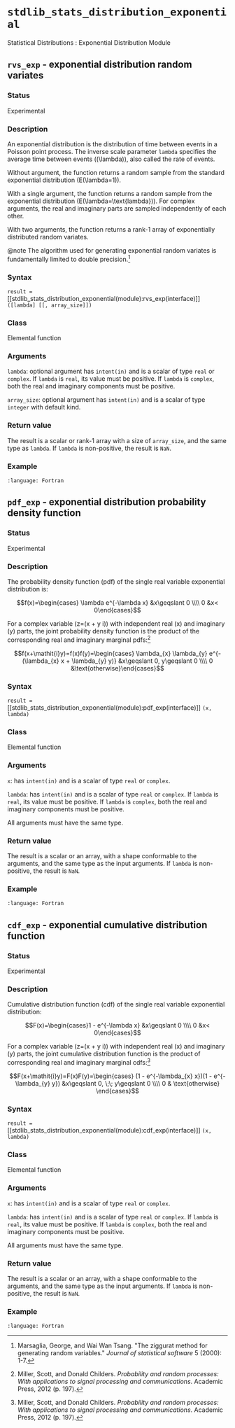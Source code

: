 # `stdlib_stats_distribution_exponential`

Statistical Distributions : Exponential Distribution Module
 
## `rvs_exp` - exponential distribution random variates

### Status

Experimental

### Description

An exponential distribution is the distribution of time between events in a Poisson point process.
The inverse scale parameter `lambda` specifies the average time between events (\(\lambda\)), also called the rate of events.

Without argument, the function returns a random sample from the standard exponential distribution \(E(\lambda=1)\).

With a single argument, the function returns a random sample from the exponential distribution \(E(\lambda=\text{lambda})\).
For complex arguments, the real and imaginary parts are sampled independently of each other.

With two arguments, the function returns a rank-1 array of exponentially distributed random variates.

@note
The algorithm used for generating exponential random variates is fundamentally limited to double precision.[^1]

### Syntax

`result = ` [[stdlib_stats_distribution_exponential(module):rvs_exp(interface)]] `([lambda] [[, array_size]])`

### Class

Elemental function

### Arguments

`lambda`: optional argument has `intent(in)` and is a scalar of type `real` or `complex`.
If `lambda` is `real`, its value must be positive. If `lambda` is `complex`, both the real and imaginary components must be positive.

`array_size`: optional argument has `intent(in)` and is a scalar of type `integer` with default kind.

### Return value

The result is a scalar or rank-1 array with a size of `array_size`, and the same type as `lambda`.
If `lambda` is non-positive, the result is `NaN`.

### Example

```{literalinclude} ../../example/stats_distribution_exponential/example_exponential_rvs.f90
:language: Fortran
```

## `pdf_exp` - exponential distribution probability density function

### Status

Experimental

### Description

The probability density function (pdf) of the single real variable exponential distribution is:

$$f(x)=\begin{cases} \lambda e^{-\lambda x} &x\geqslant 0 \\\\ 0 &x< 0\end{cases}$$

For a complex variable \(z=(x + y i)\) with independent real \(x\) and imaginary \(y\) parts, the joint probability density function is the product of the corresponding real and imaginary marginal pdfs:[^2]

$$f(x+\mathit{i}y)=f(x)f(y)=\begin{cases} \lambda_{x} \lambda_{y} e^{-(\lambda_{x} x + \lambda_{y} y)} &x\geqslant 0, y\geqslant 0 \\\\ 0 &\text{otherwise}\end{cases}$$

### Syntax

`result = ` [[stdlib_stats_distribution_exponential(module):pdf_exp(interface)]] `(x, lambda)`

### Class

Elemental function

### Arguments

`x`: has `intent(in)` and is a scalar of type `real` or `complex`.

`lambda`: has `intent(in)` and is a scalar of type `real` or `complex`.
If `lambda` is `real`, its value must be positive. If `lambda` is `complex`, both the real and imaginary components must be positive.

All arguments must have the same type.

### Return value

The result is a scalar or an array, with a shape conformable to the arguments, and the same type as the input arguments. If `lambda` is non-positive, the result is `NaN`.

### Example

```{literalinclude} ../../example/stats_distribution_exponential/example_exponential_pdf.f90
:language: Fortran
```

## `cdf_exp` - exponential cumulative distribution function

### Status

Experimental

### Description

Cumulative distribution function (cdf) of the single real variable exponential distribution:

$$F(x)=\begin{cases}1 - e^{-\lambda x} &x\geqslant 0 \\\\ 0 &x< 0\end{cases}$$

For a complex variable  \(z=(x + y i)\) with independent real \(x\) and imaginary \(y\) parts, the joint cumulative distribution function is the product of corresponding real and imaginary marginal cdfs:[^2]

$$F(x+\mathit{i}y)=F(x)F(y)=\begin{cases} (1 - e^{-\lambda_{x} x})(1 - e^{-\lambda_{y} y}) &x\geqslant 0, \;\; y\geqslant 0 \\\\ 0 & \text{otherwise} \end{cases}$$

### Syntax

`result = ` [[stdlib_stats_distribution_exponential(module):cdf_exp(interface)]] `(x, lambda)`

### Class

Elemental function

### Arguments

`x`: has `intent(in)` and is a scalar of type `real` or `complex`.

`lambda`: has `intent(in)` and is a scalar of type `real` or `complex`.
If `lambda` is `real`, its value must be positive. If `lambda` is `complex`, both the real and imaginary components must be positive.

All arguments must have the same type.

### Return value

The result is a scalar or an array, with a shape conformable to the arguments, and the same type as the input arguments. If `lambda` is non-positive, the result is `NaN`.

### Example

```{literalinclude} ../../example/stats_distribution_exponential/example_exponential_cdf.f90
:language: Fortran
```

[^1]: Marsaglia, George, and Wai Wan Tsang. "The ziggurat method for generating random variables." _Journal of statistical software_ 5 (2000): 1-7.

[^2]: Miller, Scott, and Donald Childers. _Probability and random processes: With applications to signal processing and communications_. Academic Press, 2012 (p. 197).
